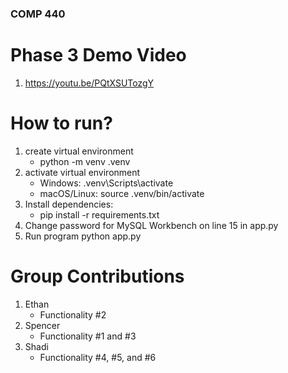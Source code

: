 ### COMP 440

# Phase 3 Demo Video
1. https://youtu.be/PQtXSUTozgY

# How to run?
1. create virtual environment
    - python -m venv .venv
2. activate virtual environment
    - Windows: .venv\Scripts\activate
    - macOS/Linux: source .venv/bin/activate
3. Install dependencies:
    - pip install -r requirements.txt
4. Change password for MySQL Workbench on line 15 in app.py
5. Run program
    python app.py

# Group Contributions
1. Ethan
    - Functionality #2
2. Spencer
    - Functionality #1 and #3
3. Shadi
    - Functionality #4, #5, and #6
